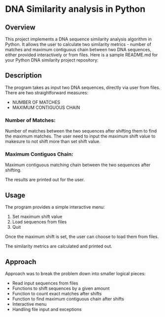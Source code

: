 # DNA Similarity analysis in Python
## Overview
This project implements a DNA sequence similarity analysis algorithm in Python. It allows the user to calculate two similarity metrics - number of matches and maximum contiguous chain between two DNA sequences, either provided interactively or from files.
Here is a sample README.md for your Python DNA similarity project repository:

## Description

The program takes as input two DNA sequences, directly via user from files. 
There are two straightforward measures:

- NUMBER OF MATCHES
- MAXIMUM CONTIGUOUS CHAIN

### Number of Matches:

Number of matches between the two sequences after shifting them to find the maximum matches. The user need to input the maximum shift value to makesure to not shift more than set shift value.

### Maximum Contiguos Chain:

Maximum contiguous matching chain between the two sequences after shifting.

The results are printed out for the user.

## Usage

The program provides a simple interactive menu:

1. Set maximum shift value
2. Load sequences from files
4. Quit

Once the maximum shift is set, the user can choose to load them from files. 

The similarity metrics are calculated and printed out.

## Approach

Approach was to break the problem down into smaller logical pieces:

- Read input sequences from files 
- Functions to shift sequences by a given amount
- Function to count exact matches after shifts
- Function to find maximum contiguous chain after shifts
- Interactive menu
- Handling file input and exceptions

